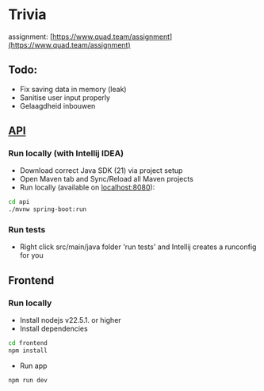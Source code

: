 # Trivia

assignment: [https://www.quad.team/assignment](https://www.quad.team/assignment)

## Todo:
- Fix saving data in memory (leak)
- Sanitise user input properly
- Gelaagdheid inbouwen

## [API](./api)

### Run locally (with Intellij IDEA)

- Download correct Java SDK (21) via project setup
- Open Maven tab and Sync/Reload all Maven projects
- Run locally (available on [localhost:8080](localhost:8080)):
```bash
cd api
./mvnw spring-boot:run
```

### Run tests

- Right click src/main/java folder 'run tests' and Intellij creates a runconfig for you


## Frontend

### Run locally

- Install nodejs v22.5.1. or higher
- Install dependencies
```bash
cd frontend
npm install
```
- Run app
```bash
npm run dev 
```